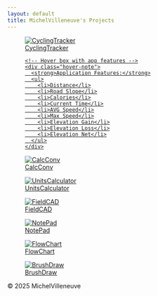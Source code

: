 ```yaml
---
layout: default
title: MichelVilleneuve's Projects
---
```

<link rel="stylesheet" href="/assets/css/style.css">

<div class="gallery-container">
<figure class="gallery-item">
  <a href="https://michelvilleneuve.github.io/">
    <img src="Images/CyclingTracker.png" alt="CyclingTracker">
    <figcaption>CyclingTracker</figcaption>

    <!-- Hover box with app features -->
    <div class="hover-note">
      <strong>Application Features:</strong>
      <ul>
        <li>Distance</li>
        <li>Road Slope</li>
        <li>Calories</li>
        <li>Current Time</li>
        <li>AVG Speed</li>
        <li>Max Speed</li>
        <li>Elevation Gain</li>
        <li>Elevation Loss</li>
        <li>Elevation Net</li>
      </ul>
    </div>
  </a>
</figure>

    
 <figure class="gallery-item">
        <a href="https://michelvilleneuve.github.io/">
            <img src="Images/CalcConv.jpg" alt="CalcConv">
            <figcaption>CalcConv</figcaption>
        </a>
    </figure>

 <figure class="gallery-item">
        <a href="https://michelvilleneuve.github.io/">
            <img src="Images/UnitsCalculator.jpg" alt="UnitsCalculator">
            <figcaption>UnitsCalculator</figcaption>
        </a>
    </figure>

<figure class="gallery-item">
        <a href="https://michelvilleneuve.github.io/">
            <img src="Images/FieldCAD.jpg" alt="FieldCAD">
            <figcaption>FieldCAD</figcaption>
        </a>
    </figure>

<figure class="gallery-item">
        <a href="https://michelvilleneuve.github.io/">
            <img src="Images/NotePad.jpg" alt="NotePad">
            <figcaption>NotePad</figcaption>
        </a>
    </figure>

<figure class="gallery-item">
        <a href="https://michelvilleneuve.github.io/">
            <img src="Images/FlowChart.jpg" alt="FlowChart">
            <figcaption>FlowChart</figcaption>
        </a>
    </figure>

<figure class="gallery-item">
        <a href="https://michelvilleneuve.github.io/">
            <img src="Images/BrushDraw.png" alt="BrushDraw">
            <figcaption>BrushDraw</figcaption>
        </a>
    </figure>
    
</div>

<footer>
    <p>&copy; 2025 MichelVilleneuve</p>
</footer>
